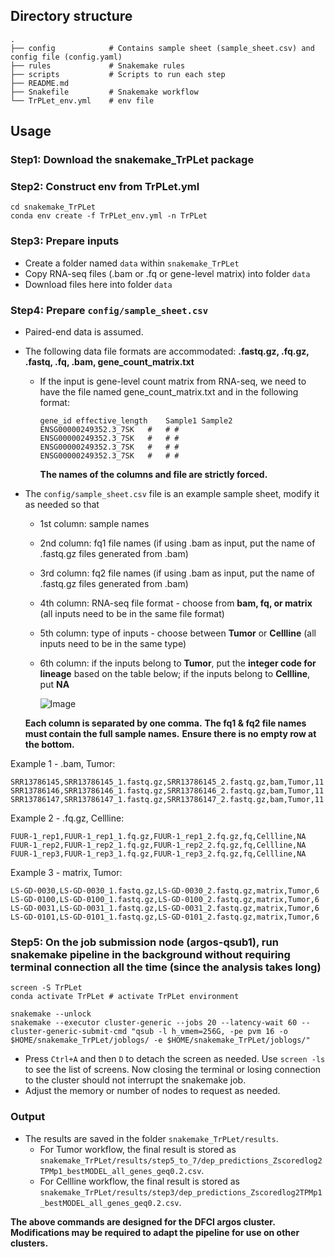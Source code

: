 ## Directory structure
```
.
├── config            # Contains sample sheet (sample_sheet.csv) and config file (config.yaml)
├── rules             # Snakemake rules
├── scripts           # Scripts to run each step 
├── README.md
├── Snakefile         # Snakemake workflow
└── TrPLet_env.yml    # env file 

```

## Usage
### Step1: Download the snakemake_TrPLet package
### Step2: Construct env from TrPLet.yml
  ```
  cd snakemake_TrPLet
  conda env create -f TrPLet_env.yml -n TrPLet
  ```
### Step3: Prepare inputs
  * Create a folder named ```data``` within ```snakemake_TrPLet```
  * Copy RNA-seq files (.bam or .fq or gene-level matrix) into folder ```data```
  * Download files here into folder ```data```

### Step4: Prepare ```config/sample_sheet.csv```
  * Paired-end data is assumed.
  * The following data file formats are accommodated: **.fastq.gz, .fq.gz, .fastq, .fq, .bam, gene_count_matrix.txt**
      * If the input is gene-level count matrix from RNA-seq, we need to have the file named gene_count_matrix.txt and in the following format:
        ```
        gene_id	effective_length	Sample1	Sample2	
        ENSG00000249352.3_7SK	#	# #
        ENSG00000249352.3_7SK	#	# #
        ENSG00000249352.3_7SK	#	# #
        ENSG00000249352.3_7SK	#	# #
        ```
        **The names of the columns and file are strictly forced.**
  * The ```config/sample_sheet.csv``` file is an example sample sheet, modify it as needed so that 
      * 1st column: sample names
      * 2nd column: fq1 file names (if using .bam as input, put the name of .fastq.gz files generated from .bam)
      * 3rd column: fq2 file names (if using .bam as input, put the name of .fastq.gz files generated from .bam)
      * 4th column: RNA-seq file format - choose from **bam, fq, or matrix** (all inputs need to be in the same file format)
      * 5th column: type of inputs - choose between **Tumor** or **Cellline** (all inputs need to be in the same type)
      * 6th column: if the inputs belong to **Tumor**, put the **integer code for lineage** based on the table below; if the inputs belong to **Cellline**, put **NA**
        
        ![Image](https://github.com/user-attachments/assets/affe87db-9482-4333-bc9e-1259a9061b7d)
    
    **Each column is separated by one comma.** 
    **The fq1 & fq2 file names must contain the full sample names.**
    **Ensure there is no empty row at the bottom.**
  
  Example 1 - .bam, Tumor: 
  ```
  SRR13786145,SRR13786145_1.fastq.gz,SRR13786145_2.fastq.gz,bam,Tumor,11
  SRR13786146,SRR13786146_1.fastq.gz,SRR13786146_2.fastq.gz,bam,Tumor,11
  SRR13786147,SRR13786147_1.fastq.gz,SRR13786147_2.fastq.gz,bam,Tumor,11
  ```

  Example 2 - .fq.gz, Cellline: 
  ```
  FUUR-1_rep1,FUUR-1_rep1_1.fq.gz,FUUR-1_rep1_2.fq.gz,fq,Cellline,NA
  FUUR-1_rep2,FUUR-1_rep2_1.fq.gz,FUUR-1_rep2_2.fq.gz,fq,Cellline,NA
  FUUR-1_rep3,FUUR-1_rep3_1.fq.gz,FUUR-1_rep3_2.fq.gz,fq,Cellline,NA
  ```

  Example 3 - matrix, Tumor: 
  ```
  LS-GD-0030,LS-GD-0030_1.fastq.gz,LS-GD-0030_2.fastq.gz,matrix,Tumor,6
  LS-GD-0100,LS-GD-0100_1.fastq.gz,LS-GD-0100_2.fastq.gz,matrix,Tumor,6
  LS-GD-0031,LS-GD-0031_1.fastq.gz,LS-GD-0031_2.fastq.gz,matrix,Tumor,6
  LS-GD-0101,LS-GD-0101_1.fastq.gz,LS-GD-0101_2.fastq.gz,matrix,Tumor,6
  ```
      
### Step5: On the job submission node (argos-qsub1), run snakemake pipeline in the background without requiring terminal connection all the time (since the analysis takes long)
  ```
  screen -S TrPLet
  conda activate TrPLet # activate TrPLet environment
  
  snakemake --unlock
  snakemake --executor cluster-generic --jobs 20 --latency-wait 60 --cluster-generic-submit-cmd "qsub -l h_vmem=256G, -pe pvm 16 -o $HOME/snakemake_TrPLet/joblogs/ -e $HOME/snakemake_TrPLet/joblogs/"

  ```
  * Press ```Ctrl+A``` and then ```D``` to detach the screen as needed. Use ```screen -ls``` to see the list of screens. Now closing the terminal or losing connection to the cluster should not interrupt the snakemake job.
  * Adjust the memory or number of nodes to request as needed.
    

### Output
* The results are saved in the folder ```snakemake_TrPLet/results```.
    * For Tumor workflow, the final result is stored as ```snakemake_TrPLet/results/step5_to_7/dep_predictions_Zscoredlog2TPMp1_bestMODEL_all_genes_geq0.2.csv```.
    * For Cellline workflow, the final result is stored as ```snakemake_TrPLet/results/step3/dep_predictions_Zscoredlog2TPMp1_bestMODEL_all_genes_geq0.2.csv```.
    
**The above commands are designed for the DFCI argos cluster. Modifications may be required to adapt the pipeline for use on other clusters.**
